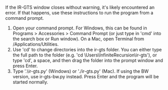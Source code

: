If the IR-GTS window closes without warning, it's likely encountered an error. If that happens, use these instructions to run the program from a command prompt.

  1. Open your command prompt. For Windows, this can be found in Programs > Accessories > Command Prompt (or just type in 'cmd' into the search box or Run window). On a Mac, open Terminal from /Applications/Utilities.
  1. Use 'cd' to change directories into the ir-gts folder. You can either type the full path to the folder (e.g. 'cd \Users\InfiniteRecursion\ir-gts'), or type 'cd', a space, and then drag the folder into the prompt window and press Enter.
  1. Type '.\ir-gts.py' (Windows) or './ir-gts.py' (Mac). If using the BW version, use ir-gts-bw.py instead. Press Enter and the program will be started normally.